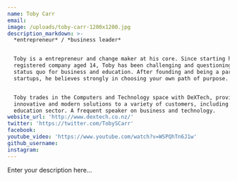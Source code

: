 ```yaml
---
name: Toby Carr
email:
image: /uploads/toby-carr-1200x1200.jpg
description_markdown: >-
  *entrepreneur* / *business leader*


  Toby is a entrepreneur and change maker at his core. Since starting his first
  registered company aged 14, Toby has been challenging and questioning the
  status quo for business and education. After founding and being a part of many
  startups, he believes strongly in choosing your own path of purpose.


  Toby trades in the Computers and Technology space with DeXTech, providing
  innovative and modern solutions to a variety of customers, including the
  education sector. A frequent speaker on business and technology.
website_url: 'http://www.dextech.co.nz/'
twitter: 'https://twitter.com/TobySCarr'
facebook:
youtube_video: 'https://www.youtube.com/watch?v=WSPQhTn6J1w'
github_username:
instagram:
---
```


Enter your description here...
